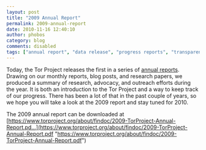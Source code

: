 ```yaml
---
layout: post
title: "2009 Annual Report"
permalink: 2009-annual-report
date: 2010-11-16 12:40:10
author: phobos
category: blog
comments: disabled
tags: ["annual report", "data release", "progress reports", "transparency"]
---
```


Today, the Tor Project releases the first in a series of [annual reports](https://www.torproject.org/about/financials.html.en). Drawing on our monthly reports, blog posts, and research papers, we produced a summary of research, advocacy, and outreach efforts during the year. It is both an introduction to the Tor Project and a way to keep track of our progress. There has been a lot of that in the past couple of years, so we hope you will take a look at the 2009 report and stay tuned for 2010.

The 2009 annual report can be downloaded at  
 [https://www.torproject.org/about/findoc/2009-TorProject-Annual-Report.pd...](https://www.torproject.org/about/findoc/2009-TorProject-Annual-Report.pdf "https://www.torproject.org/about/findoc/2009-TorProject-Annual-Report.pdf")
